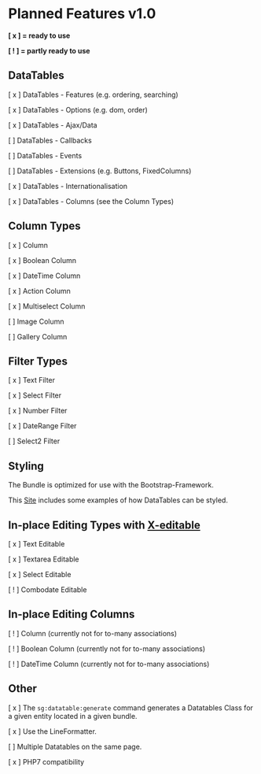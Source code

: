 # Planned Features v1.0

**[ x ] = ready to use**

**[ ! ] = partly ready to use**

## DataTables

[ x ] DataTables - Features (e.g. ordering, searching)

[ x ] DataTables - Options (e.g. dom, order)

[ x ] DataTables - Ajax/Data

[   ] DataTables - Callbacks 

[   ] DataTables - Events

[   ] DataTables - Extensions (e.g. Buttons, FixedColumns)

[ x ] DataTables - Internationalisation

[ x ] DataTables - Columns (see the Column Types)

## Column Types

[ x ] Column

[ x ] Boolean Column

[ x ] DateTime Column

[ x ] Action Column

[ x ] Multiselect Column

[   ] Image Column

[   ] Gallery Column

## Filter Types

[ x ] Text Filter

[ x ] Select Filter

[ x ] Number Filter

[ x ] DateRange Filter

[   ] Select2 Filter

## Styling

The Bundle is optimized for use with the Bootstrap-Framework.

This [Site](https://datatables.net/examples/styling/index.html) includes some examples of how DataTables can be styled.

## In-place Editing Types with [X-editable](http://vitalets.github.io/x-editable/)

[ x ] Text Editable

[ x ] Textarea Editable

[ x ] Select Editable

[ ! ] Combodate Editable

## In-place Editing Columns

[ ! ] Column (currently not for to-many associations)

[ ! ] Boolean Column (currently not for to-many associations)

[ ! ] DateTime Column (currently not for to-many associations)

## Other

[ x ] The `sg:datatable:generate` command generates a Datatables Class for a given entity located in a given bundle.

[ x ] Use the LineFormatter.

[   ] Multiple Datatables on the same page.

[ x ] PHP7 compatibility
